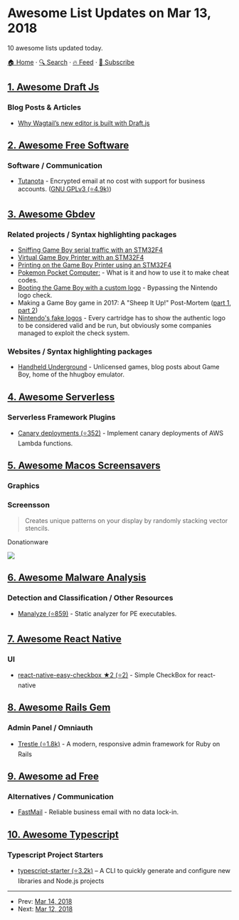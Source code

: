 # Awesome List Updates on Mar 13, 2018

10 awesome lists updated today.

[🏠 Home](/README.md) · [🔍 Search](https://test.trackawesomelist.com/search/) · [🔥 Feed](https://test.trackawesomelist.com/feed.xml) · [📮 Subscribe](https://trackawesomelist.us17.list-manage.com/subscribe?u=d2f0117aa829c83a63ec63c2f&id=36a103854c)



## [1. Awesome Draft Js](/content/nikgraf/awesome-draft-js/README.md)

### Blog Posts & Articles

*   [Why Wagtail’s new editor is built with Draft.js](https://wagtail.io/blog/why-wagtail-new-editor-is-built-with-draft-js/)

## [2. Awesome Free Software](/content/johnjago/awesome-free-software/README.md)

### Software / Communication

*   [Tutanota](https://tutanota.com/) - Encrypted email at no cost with support for business accounts. ([GNU GPLv3 (⭐4.9k)](https://github.com/tutao/tutanota/blob/master/LICENSE.txt))

## [3. Awesome Gbdev](/content/gbdev/awesome-gbdev/README.md)

### Related projects / Syntax highlighting packages

*   [Sniffing Game Boy serial traffic with an STM32F4](https://dhole.github.io/post/gameboy_serial_1/)
*   [Virtual Game Boy Printer with an STM32F4](https://dhole.github.io/post/gameboy_serial_2/)
*   [Printing on the Game Boy Printer using an STM32F4](https://dhole.github.io/post/gameboy_serial_3/)
*   [Pokemon Pocket Computer:](https://tilde.town/\~minerobber/techwriteups/pokemonpc.html) - What is it and how to use it to make cheat codes.
*   [Booting the Game Boy with a custom logo](https://dhole.github.io/post/gameboy_custom_logo/) - Bypassing the Nintendo logo check.
*   Making a Game Boy game in 2017: A "Sheep It Up!" Post-Mortem ([part 1](https://www.gamasutra.com/blogs/DoctorLudos/20171207/311143/), [part 2](https://www.gamasutra.com/blogs/DoctorLudos/20180213/314554/))
*   [Nintendo's fake logos](http://fuji.drillspirits.net/?post=87) - Every cartridge has to show the authentic logo to be considered valid and be run, but obviously some companies managed to exploit the check system.

### Websites / Syntax highlighting packages

*   [Handheld Underground](http://hhug.me) - Unlicensed games, blog posts about Game Boy, home of the hhugboy emulator.

## [4. Awesome Serverless](/content/pmuens/awesome-serverless/README.md)

### Serverless Framework Plugins

*   [Canary deployments (⭐352)](https://github.com/davidgf/serverless-plugin-canary-deployments) - Implement canary deployments of AWS Lambda functions.

## [5. Awesome Macos Screensavers](/content/agarrharr/awesome-macos-screensavers/README.md)

### Graphics

### Screensson

> Creates unique patterns on your display by randomly stacking vector stencils.

Donationware

[![](https://github.com/agarrharr/awesome-macos-screensavers/raw/master/screenshots/screensson.png)](http://www.siggieggertsson.com/Saver-Screensson)

## [6. Awesome Malware Analysis](/content/rshipp/awesome-malware-analysis/README.md)

### Detection and Classification / Other Resources

*   [Manalyze (⭐859)](https://github.com/JusticeRage/Manalyze) - Static analyzer for PE
    executables.

## [7. Awesome React Native](/content/jondot/awesome-react-native/README.md)

### UI

*   [react-native-easy-checkbox ★2 (⭐2)](https://github.com/BhavanPatel/react-native-easy-checkbox) - Simple CheckBox for react-native

## [8. Awesome Rails Gem](/content/hothero/awesome-rails-gem/README.md)

### Admin Panel / Omniauth

*   [Trestle (⭐1.8k)](https://github.com/TrestleAdmin/trestle) - A modern, responsive admin framework for Ruby on Rails

## [9. Awesome ad Free](/content/johnjago/awesome-ad-free/README.md)

### Alternatives / Communication

*   [FastMail](https://www.fastmail.com/) - Reliable business email with no data lock-in.

## [10. Awesome Typescript](/content/dzharii/awesome-typescript/README.md)

### Typescript Project Starters

*   [typescript-starter (⭐3.2k)](https://github.com/bitjson/typescript-starter) – A CLI to quickly generate and configure new libraries and Node.js projects

---

- Prev: [Mar 14, 2018](/content/2018/03/14/README.md)
- Next: [Mar 12, 2018](/content/2018/03/12/README.md)